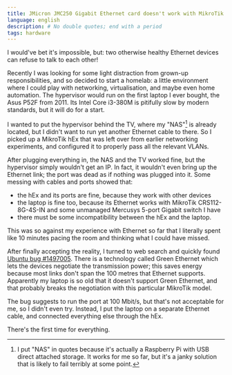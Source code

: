 ```yaml
---
title: JMicron JMC250 Gigabit Ethernet card doesn't work with MikroTik hEx (RB750Gr3)
language: english
description: # No double quotes; end with a period
tags: hardware
---
```


I would've bet it's impossible, but: two otherwise healthy Ethernet devices can
refuse to talk to each other!

Recently I was looking for some light distraction from grown-up
responsibilities, and so decided to start a homelab: a little environment where
I could play with networking, virtualisation, and maybe even home automation.
The hypervisor would run on the first laptop I ever bought, the Asus P52F from
2011. Its Intel Core i3-380M is pitifully slow by modern standards, but it will
do for a start.

I wanted to put the hypervisor behind the TV, where my "NAS"[^1] is already
located, but I didn't want to run yet another Ethernet cable  to there. So
I picked up a MikroTik hEx that was left over from earlier networking
experiments, and configured it to properly pass all the relevant VLANs.

After plugging everything in, the NAS and the TV worked fine, but the hypervisor
simply wouldn't get an IP. In fact, it wouldn't even bring up the Ethernet link;
the port was dead as if nothing was plugged into it. Some messing with  cables
and ports showed that:

* the hEx and its ports are fine, because they work with other devices
* the laptop is fine too, because its Ethernet works with MikroTik
    CRS112-8G-4S-IN and some unmanaged Mercusys 5-port Gigabit switch I have
* there must be some incompatibility between the hEx and the laptop.

This was so against my experience with Ethernet so far that I literally spent
like 10 minutes pacing the room and thinking what I could have missed.

After finally accepting the reality, I turned to web search and quickly found
[Ubuntu bug #1497005][ubuntu-bug]. There is a technology called Green Ethernet
which lets the devices negotiate the transmission power; this saves energy
because most links don't span the 100 metres that Ethernet supports. Apparently
my laptop is so old that it doesn't support Green Ethernet, and that probably
breaks the negotiation with this particular MikroTik model.

The bug suggests to run the port at 100 Mbit/s, but that's not acceptable for
me, so I didn't even try. Instead, I put the laptop on a separate Ethernet
cable, and connected everything else through the hEx.

There's the first time for everything.

[^1]: I put "NAS" in quotes because it's actually a Raspberry Pi with USB direct
    attached storage. It works for me so far, but it's a janky solution that is
    likely to fail terribly at some point.

[ubuntu-bug]: https://bugs.launchpad.net/ubuntu/+source/linux/+bug/1497005
    "Ubuntu bug #1497005: 197b:0250 JMicron JMC250 Gigabit ethernet doesn't work"
